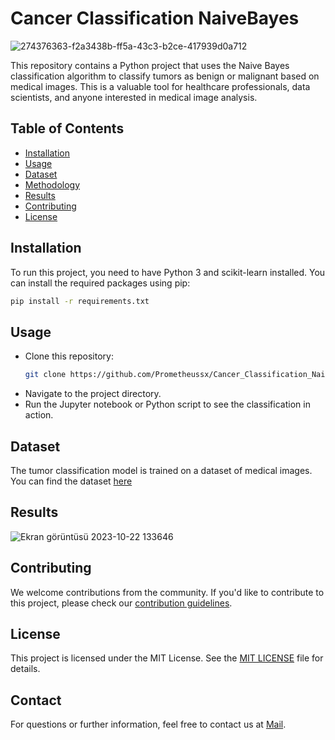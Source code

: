# Cancer Classification NaiveBayes

![274376363-f2a3438b-ff5a-43c3-b2ce-417939d0a712](https://github.com/Prometheussx/Cancer_Classification_NaiveBayes/assets/54312783/5093ed4d-3a02-4d8c-aaa6-4d7d128dac07)


This repository contains a Python project that uses the Naive Bayes classification algorithm to classify tumors as benign or malignant based on medical images. This is a valuable tool for healthcare professionals, data scientists, and anyone interested in medical image analysis.

## Table of Contents
- [Installation](#installation)
- [Usage](#usage)
- [Dataset](#dataset)
- [Methodology](#methodology)
- [Results](#results)
- [Contributing](#contributing)
- [License](#license)

## Installation
To run this project, you need to have Python 3 and scikit-learn installed. You can install the required packages using pip:

```bash
pip install -r requirements.txt
```

## Usage
- Clone this repository:
  ```bash
  git clone https://github.com/Prometheussx/Cancer_Classification_NaiveBayes.git
  ```
- Navigate to the project directory.
- Run the Jupyter notebook or Python script to see the classification in action.

## Dataset
The tumor classification model is trained on a dataset of medical images. You can find the dataset [here]([link-to-your-dataset](https://www.kaggle.com/datasets/erdemtaha/cancer-data))

## Results

![Ekran görüntüsü 2023-10-22 133646](https://github.com/Prometheussx/Cancer_Classification_NaiveBayes/assets/54312783/1a3ed7f7-1a87-4bb6-a20e-5b1af7997275)


## Contributing
We welcome contributions from the community. If you'd like to contribute to this project, please check our [contribution guidelines](CONTRIBUTING.md).

## License
This project is licensed under the MIT License. See the [MIT LICENSE](LICENSE) file for details.

## Contact
For questions or further information, feel free to contact us at  [Mail](mailto:erdemtahasokullu@gmail.com).

